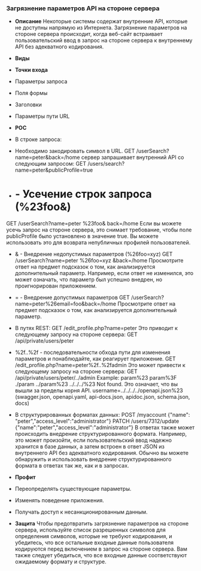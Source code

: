 ### **Загрязнение параметров API на стороне сервера**
* **Описание**
Некоторые системы содержат внутренние API, которые не доступны напрямую из Интернета. Загрязнение параметров на стороне сервера происходит, когда веб-сайт встраивает пользовательский ввод в запрос на стороне сервера к внутреннему API без адекватного кодирования. 

* **Виды**

* **Точки входа**
* Параметры запроса
* Поля формы
* Заголовки 
* Параметры пути URL

* **POC**
*	В строке запроса:
+ Необходимо закодировать символ в URL.
GET /userSearch?name=peter&back=/home
сервер запрашивает внутренний API со следующим запросом:
GET /users/search?name=peter&publicProfile=true
* # - Усечение строк запроса (%23foo&)
GET /userSearch?name=peter %23foo&  back=/home 
Если вы можете усечь запрос на стороне сервера, это снимает требование, чтобы поле publicProfile было установлено в значение true. Вы можете использовать это для возврата непубличных профилей пользователей.
* & - Внедрение недопустимых параметров (%26foo=xyz)
GET /userSearch?name=peter %26foo=xyz  &back=/home
Просмотрите ответ на предмет подсказок о том, как анализируется дополнительный параметр. Например, если ответ не изменился, это может означать, что параметр был успешно внедрен, но проигнорирован приложением.
* = - Внедрение допустимых параметров
GET /userSearch?name=peter%26email=foo&back=/home
Просмотрите ответ на предмет подсказок о том, как анализируется дополнительный параметр.

*	В путях REST:
GET /edit_profile.php?name=peter
Это приводит к следующему запросу на стороне сервера:
GET /api/private/users/peter
* %2f..%2f - последовательности обхода пути для изменения параметров и понаблюдайте, как реагирует приложение.
GET /edit_profile.php?name=peter%2f..%2fadmin
Это может привести к следующему запросу на стороне сервера:
GET /api/private/users/peter/../admin
Example:
param%23
param%3F
./param
../param%23
../../../%23
Not found. Это означает, что вы вышли за пределы корня API.
username=../../../../openapi.json%23 (swagger.json, openapi.yaml, api-docs.json, apidoc.json, schema.json, docs)

*	В структурированных форматах данных:
POST /myaccount
{"name": "peter\",\"access_level\":\"administrator"}
PATCH /users/7312/update
{"name":"peter","access_level":"administrator"}
В ответах также может происходить внедрение структурированного формата. Например, это может произойти, если пользовательский ввод надежно хранится в базе данных, а затем встроен в ответ JSON из внутреннего API без адекватного кодирования. Обычно вы можете обнаружить и использовать внедрение структурированного формата в ответах так же, как и в запросах.

* **Профит**
* Переопределять существующие параметры.
* Изменять поведение приложения.
* Получать доступ к несанкционированным данным.

* **Защита**
Чтобы предотвратить загрязнение параметров на стороне сервера, используйте список разрешенных символов для определения символов, которые не требуют кодирования, и убедитесь, что все остальные входные данные пользователя кодируются перед включением в запрос на стороне сервера. Вам также следует убедиться, что все входные данные соответствуют ожидаемому формату и структуре.
